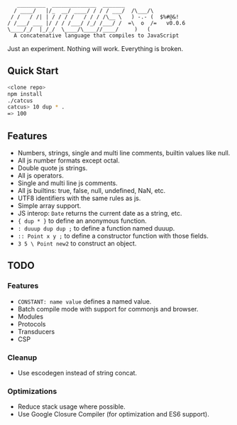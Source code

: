 ```
   _________  ______________  _______
  / ____/   |/_  __/ ____/ / / / ___/  /\___/\
 / /   / /| | / / / /   / / / /\__ \   ) -.- (  $%#@&!
/ /___/ ___ |/ / / /___/ /_/ /___/ /  =\  o  /=   v0.0.6
\____/_/  |_/_/  \____/\____//____/     )   (
  A concatenative language that compiles to JavaScript
```

Just an experiment. Nothing will work. Everything is broken.

## Quick Start

```bash
<clone repo>
npm install
./catcus
catcus> 10 dup * .
=> 100
```

## Features

* Numbers, strings, single and multi line comments, builtin values like null.
* All js number formats except octal.
* Double quote js strings.
* All js operators.
* Single and multi line js comments.
* All js builtins: true, false, null, undefined, NaN, etc.
* UTF8 identifiers with the same rules as js.
* Simple array support.
* JS interop: `Date` returns the current date as a string, etc.
* `{ dup * }` to define an anonymous function.
* `: duuup dup dup ;` to define a function named duuup.
* `:: Point x y ;` to define a constructor function with those fields.
* `3 5 \ Point new2` to construct an object.

## TODO

### Features

* `CONSTANT: name value` defines a named value.
* Batch compile mode with support for commonjs and browser.
* Modules
* Protocols
* Transducers
* CSP

### Cleanup

* Use escodegen instead of string concat.

### Optimizations

* Reduce stack usage where possible.
* Use Google Closure Compiler (for optimization and ES6 support).
